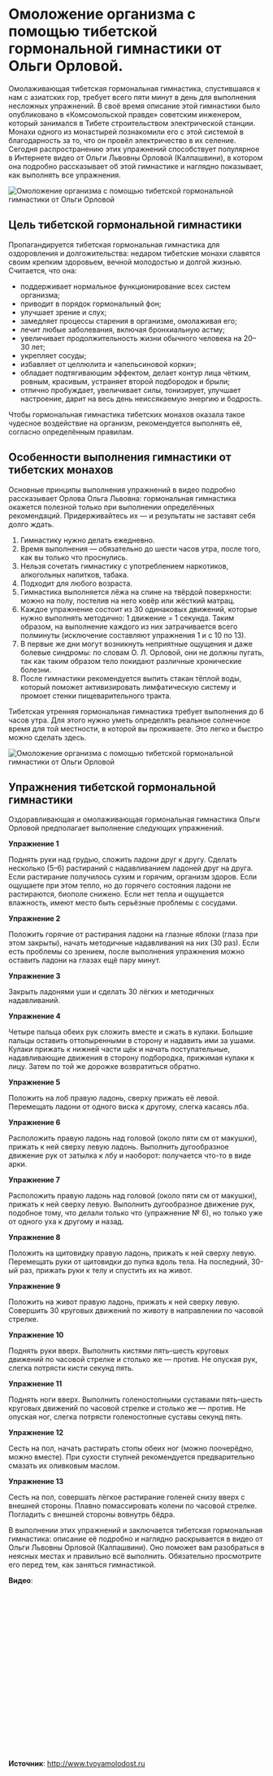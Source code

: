 # Омоложение организма с помощью тибетской гормональной гимнастики от Ольги Орловой.
Омолаживающая тибетская гормональная гимнастика, спустившаяся к нам с азиатских гор, требует всего пяти минут в день для выполнения несложных упражнений. В своё время описание этой гимнастики было опубликовано в «Комсомольской правде» советским инженером, который занимался в Тибете строительством электрической станции. Монахи одного из монастырей познакомили его с этой системой в благодарность за то, что он провёл электричество в их селение. Сегодня распространению этих упражнений способствует популярное в Интернете видео от Ольги Львовны Орловой (Калпашвини), в котором она подробно рассказывает об этой гимнастике и наглядно показывает, как выполнять все упражнения.

![Омоложение организма с помощью тибетской гормональной гимнастики от Ольги Орловой](/images/Houseworks/Health/tibet_gimnastika_01.jpg 'Омоложение организма с помощью тибетской гормональной гимнастики от Ольги Орловой')

## Цель тибетской гормональной гимнастики

Пропагандируется тибетская гормональная гимнастика для оздоровления и долгожительства: недаром тибетские монахи славятся своим крепким здоровьем, вечной молодостью и долгой жизнью. Считается, что она:

- поддерживает нормальное функционирование всех систем организма;
- приводит в порядок гормональный фон;
- улучшает зрение и слух;
- замедляет процессы старения в организме, омолаживая его;
- лечит любые заболевания, включая бронхиальную астму;
- увеличивает продолжительность жизни обычного человека на 20–30 лет;
- укрепляет сосуды;
- избавляет от целлюлита и «апельсиновой корки»;
- обладает подтягивающим эффектом, делает контур лица чётким, ровным, красивым, устраняет второй подбородок и брыли;
- отлично пробуждает, увеличивает силы, тонизирует, улучшает настроение, дарит на весь день неиссякаемую энергию и бодрость.

Чтобы гормональная гимнастика тибетских монахов оказала такое чудесное воздействие на организм, рекомендуется выполнять её, согласно определённым правилам.

## Особенности выполнения гимнастики от тибетских монахов

Основные принципы выполнения упражнений в видео подробно рассказывает Орлова Ольга Львовна: гормональная гимнастика окажется полезной только при выполнении определённых рекомендаций. Придерживайтесь их — и результаты не заставят себя долго ждать.

1. Гимнастику нужно делать ежедневно.
2. Время выполнения — обязательно до шести часов утра, после того, как вы только что проснулись.
3. Нельзя сочетать гимнастику с употреблением наркотиков, алкогольных напитков, табака.
4. Подходит для любого возраста.
5. Гимнастика выполняется лёжа на спине на твёрдой поверхности: можно на полу, постелив на него ковёр или жёсткий матрац.
6. Каждое упражнение состоит из 30 одинаковых движений, которые нужно выполнять методично: 1 движение = 1 секунда. Таким образом, на выполнение каждого из них затрачивается всего полминуты (исключение составляют упражнения 1 и с 10 по 13).
7. В первые же дни могут возникнуть неприятные ощущения и даже болевые синдромы: по словам О. Л. Орловой, они не должны пугать, так как таким образом тело покидают различные хронические болезни.
8. После гимнастики рекомендуется выпить стакан тёплой воды, который поможет активизировать лимфатическую систему и промоет стенки пищеварительного тракта.

Тибетская утренняя гормональная гимнастика требует выполнения до 6 часов утра. Для этого нужно уметь определять реальное солнечное время для той местности, в которой вы проживаете. Это легко и быстро можно сделать здесь.

![Омоложение организма с помощью тибетской гормональной гимнастики от Ольги Орловой](/images/Houseworks/Health/tibet_gimnastika_02.jpg 'Омоложение организма с помощью тибетской гормональной гимнастики от Ольги Орловой')

## Упражнения тибетской гормональной гимнастики

Оздоравливающая и омолаживающая гормональная гимнастика Ольги Орловой предполагает выполнение следующих упражнений.

**Упражнение 1**

Поднять руки над грудью, сложить ладони друг к другу. Сделать несколько (5–6) растираний с надавливанием ладоней друг на друга. Если растирание получилось сухим и горячим, организм здоров. Если ощущаете при этом тепло, но до горячего состояния ладони не растираются, биополе снижено. Если нет тепла и ощущается влажность, имеют место быть серьёзные проблемы с сосудами.

**Упражнение 2**

Положить горячие от растирания ладони на глазные яблоки (глаза при этом закрыты), начать методичные надавливания на них (30 раз). Если есть проблемы со зрением, после выполнения упражнения можно оставить ладони на глазах ещё пару минут.

**Упражнение 3**

Закрыть ладонями уши и сделать 30 лёгких и методичных надавливаний.

**Упражнение 4**

Четыре пальца обеих рук сложить вместе и сжать в кулаки. Большие пальцы оставить оттопыренными в сторону и надавить ими за ушами. Кулаки прижать к нижней части щёк и начать поступательные, надавливающие движения в сторону подбородка, прижимая кулаки к лицу. Затем по той же дорожке возвратиться обратно.

**Упражнение 5**

Положить на лоб правую ладонь, сверху прижать её левой. Перемещать ладони от одного виска к другому, слегка касаясь лба.

**Упражнение 6**

Расположить правую ладонь над головой (около пяти см от макушки), прижать к ней сверху левую ладонь. Выполнить дугообразное движение рук от затылка к лбу и наоборот: получается что-то в виде арки.

**Упражнение 7**

Расположить правую ладонь над головой (около пяти см от макушки), прижать к ней сверху левую. Выполнить дугообразное движение рук, подобное тому, что делали только что (упражнение № 6), но только уже от одного уха к другому и назад.

**Упражнение 8**

Положить на щитовидку правую ладонь, прижать к ней сверху левую. Перемещать руки от щитовидки до пупка вдоль тела. На последний, 30-ый раз, прижать руки к телу и спустить их на живот.

**Упражнение 9**

Положить на живот правую ладонь, прижать к ней сверху левую. Совершить 30 круговых движений по животу в направлении по часовой стрелке.

**Упражнение 10**

Поднять руки вверх. Выполнить кистями пять–шесть круговых движений по часовой стрелке и столько же — против. Не опуская рук, слегка потрясти кисти секунд пять.

**Упражнение 11**

Поднять ноги вверх. Выполнить голеностопными суставами пять–шесть круговых движений по часовой стрелке и столько же — против. Не опуская ног, слегка потрясти голеностопные суставы секунд пять.

**Упражнение 12**

Сесть на пол, начать растирать стопы обеих ног (можно поочерёдно, можно вместе). При сухости ступней рекомендуется предварительно смазать их оливковым маслом.

**Упражнение 13**

Сесть на пол, совершать лёгкое растирание голеней снизу вверх с внешней стороны. Плавно помассировать колени по часовой стрелке. Погладить с внешней стороны вовнутрь бёдра.

В выполнении этих упражнений и заключается тибетская гормональная гимнастика: описание её подробно и наглядно раскрывается в видео от Ольги Львовны Орловой (Калпашвини). Оно поможет вам разобраться в неясных местах и правильно всё выполнить. Обязательно просмотрите его перед тем, как заняться гимнастикой.

**Видео**:

<div class="youtube" id="AaQ_AKPRj1c&list=PLPauQdCuxC3Q8MBgCUtIDPY4fKV5F9uI9&index=1" style="width: 560px; height: 315px;"></div>

**Источник**: http://www.tvoyamolodost.ru
